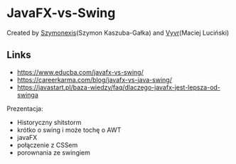 # JavaFX-vs-Swing

Created by [Szymonexis](https://github.com/Szymonexis)(Szymon Kaszuba-Gałka) and [Vyvr](https://github.com/Vyvr)(Maciej Luciński)

## Links
- https://www.educba.com/javafx-vs-swing/
- https://careerkarma.com/blog/javafx-vs-java-swing/
- https://javastart.pl/baza-wiedzy/faq/dlaczego-javafx-jest-lepsza-od-swinga

Prezentacja:
- Historyczny shitstorm
- krótko o swing i może tochę o AWT
- javaFX
- połączenie z CSSem
- porownania ze swingiem
